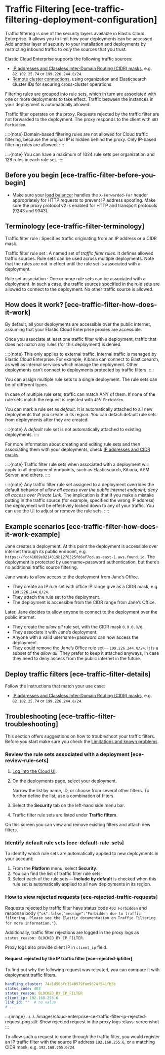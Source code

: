 # Traffic Filtering [ece-traffic-filtering-deployment-configuration]

Traffic filtering is one of the security layers available in Elastic Cloud Enterprise. It allows you to limit how your deployments can be accessed. Add another layer of security to your installation and deployments by restricting inbound traffic to *only* the sources that you trust.

Elastic Cloud Enterprise supports the following traffic sources:

* [IP addresses and Classless Inter-Domain Routing (CIDR) masks](../../../deploy-manage/security/ip-traffic-filtering.md), e.g. `82.102.25.74` or `199.226.244.0/24`.
* [Remote cluster connections](../../../deploy-manage/remote-clusters/ece-enable-ccs.md), using organization and Elasticsearch cluster IDs for securing cross-cluster operations.

Filtering rules are grouped into rule sets, which in turn are associated with one or more deployments to take effect. Traffic between the instances in your deployment is automatically allowed.

Traffic filter operates on the proxy. Requests rejected by the traffic filter are not forwarded to the deployment. The proxy responds to the client with `403 Forbidden`.

::::{note}
Domain-based filtering rules are not allowed for Cloud traffic filtering, because the original IP is hidden behind the proxy. Only IP-based filtering rules are allowed.
::::


::::{note}
You can have a maximum of 1024 rule sets per organization and 128 rules in each rule set.
::::



## Before you begin [ece-traffic-filter-before-you-begin]

* Make sure your [load balancer](../../../deploy-manage/deploy/cloud-enterprise/ece-load-balancers.md) handles the `X-Forwarded-For` header appropriately for HTTP requests to prevent IP address spoofing. Make sure the proxy protocol v2 is enabled for HTTP and transport protocols (9243 and 9343).


## Terminology [ece-traffic-filter-terminology]

Traffic filter rule
:   Specifies traffic originating from an IP address or a CIDR mask.

Traffic filter rule set
:   A named set of *traffic filter rules*. It defines allowed traffic sources. Rule sets can be used across multiple deployments. Note that the rules are not in effect until the rule set is associated with a deployment.

Rule set association
:   One or more rule sets can be associated with a deployment. In such a case, the traffic sources specified in the rule sets are allowed to connect to the deployment. No other traffic source  is allowed.


## How does it work? [ece-traffic-filter-how-does-it-work]

By default, all your deployments are accessible over the public internet, assuming that your Elastic Cloud Enterprise proxies are accessible.

Once you associate at least one traffic filter with a deployment, traffic that does not match any rules (for this deployment) is denied.

::::{note}
This only applies to external traffic. Internal traffic is managed by Elastic Cloud Enterprise. For example, Kibana can connect to Elasticsearch, as well as internal services which manage the deployment. Other deployments can’t connect to deployments protected by traffic filters.
::::


You can assign multiple rule sets to a single deployment. The rule sets can be of  different types.

In case of multiple rule sets, traffic can match ANY of them. If none of the rule sets match the request is rejected with `403 Forbidden`.

You can mark a rule set as *default*. It is automatically attached to all new deployments that you create in its region. You can detach default rule sets from deployments after they are created.

::::{note}
A *default* rule set is not automatically attached to existing deployments.
::::


For more information about creating and editing rule sets and then associating them with your deployments, check [IP addresses and CIDR masks](../../../deploy-manage/security/ip-traffic-filtering.md).

::::{note}
Traffic filter rule sets when associated with a deployment will apply to all deployment endpoints, such as Elasticsearch, Kibana, APM Server, and others.
::::


::::{note}
Any traffic filter rule set assigned to a deployment overrides the default behavior of *allow all access over the public internet endpoint; deny all access over Private Link*. The implication is that if you make a mistake putting in the traffic source (for example, specified the wrong IP address) the deployment will be effectively locked down to any of your traffic. You can use the UI to adjust or remove the rule sets.
::::



## Example scenarios [ece-traffic-filter-how-does-it-work-example]

Jane creates a deployment. At this point the deployment is accessible over internet through its public endpoint, e.g. `https://fcd41689e9214319b1278325fd6af7cd.us-east-1.aws.found.io`. The deployment is protected by username+password authentication, but there’s no additional traffic source filtering.

Jane wants to allow access to the deployment from Jane’s Office.

* They create an IP rule set with office IP range give as a CIDR mask, e.g. `199.226.244.0/24`.
* They attach the rule set to the deployment.
* The deployment is accessible from the CIDR range from Jane’s Office.

Later, Jane decides to allow anyone to connect to the deployment over the public internet.

* They create the *allow all* rule set, with the CIDR mask `0.0.0.0/0`.
* They associate it with Jane’s deployment.
* Anyone with a valid username+password can now access the deployment.
* They could remove the Jane’s Office rule set — `199.226.244.0/24`. It is a subset of the *allow all*. They prefer to keep it attached anyways, in case they need to deny access from the public internet in the future.


## Deploy traffic filters [ece-traffic-filter-details]

Follow the instructions that match your use case:

* [IP addresses and Classless Inter-Domain Routing (CIDR) masks](../../../deploy-manage/security/ip-traffic-filtering.md), e.g. `82.102.25.74` or `199.226.244.0/24`.


## Troubleshooting [ece-traffic-filter-troubleshooting]

This section offers suggestions on how to troubleshoot your traffic filters. Before you start make sure you check the [Limitations and known problems](cloud://docs/release-notes/known-issues/cloud-enterprise.md).


### Review the rule sets associated with a deployment [ece-review-rule-sets]

1. [Log into the Cloud UI](../../../deploy-manage/deploy/cloud-enterprise/log-into-cloud-ui.md).
2. On the deployments page, select your deployment.

    Narrow the list by name, ID, or choose from several other filters. To further define the list, use a combination of filters.

3. Select the **Security** tab on the left-hand side menu bar.
4. Traffic filter rule sets are listed under **Traffic filters**.

On this screen you can view and remove existing filters and attach new filters.


### Identify default rule sets [ece-default-rule-sets]

To identify which rule sets are automatically applied to new deployments in your account:

1. From the **Platform** menu, select **Security**.
2. You can find the list of traffic filter rule sets.
3. Select each of the rule sets — **Include by default** is checked when this rule set is automatically applied to all new deployments in its region.


### How to view rejected requests [ece-rejected-traffic-requests]

Requests rejected by traffic filter have status code `403 Forbidden` and response body `{"ok":false,"message":"Forbidden due to traffic filtering. Please see the Elastic documentation on Traffic Filtering for more information."}`.

Additionally, traffic filter rejections are logged in the proxy logs as `status_reason: BLOCKED_BY_IP_FILTER`.

Proxy logs also provide client IP in `client_ip` field.



#### Request rejected by the IP traffic filter [ece-rejected-ipfilter]

To find out why the following request was rejected, you can compare it with deployment traffic filters.

```yaml
handling_cluster: 74a1d503fc1540979fae9824f541fb5b
status_code: 403
status_reason: BLOCKED_BY_IP_FILTER
client_ip: 192.168.255.6
link_id: ""  # no value
# ...
```

:::{image} ../../../images/cloud-enterprise-ce-traffic-filter-ip-rejected-request.png
:alt: Show rejected request in the proxy logs
:class: screenshot
:::

To allow such a request to come through the traffic filter, you would register an IP traffic filter with the source IP address `192.168.255.6`, or a matching CIDR mask, e.g. `192.168.255.0/24`.




